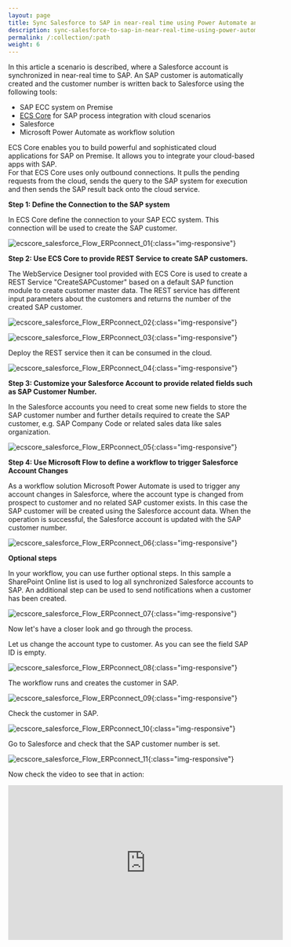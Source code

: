 ```yaml
---
layout: page
title: Sync Salesforce to SAP in near-real time using Power Automate and ECS Core
description: sync-salesforce-to-sap-in-near-real-time-using-power-automate-and-ecs-core
permalink: /:collection/:path
weight: 6
---
```


In this article a scenario is described, where a Salesforce account is synchronized in near-real time to SAP. An SAP customer is automatically created and the customer number is written back to Salesforce using the following tools:

- SAP ECC system on Premise
- [ECS Core](https://theobald-software.com/en/ecs-core/) for SAP process integration with cloud scenarios
- Salesforce
- Microsoft Power Automate as workflow solution

ECS Core enables you to build powerful and sophisticated cloud applications for SAP on Premise. It allows you to integrate your cloud-based apps with SAP. <br> For that ECS Core uses only outbound connections. It pulls the pending requests from the cloud, sends the query to the SAP system for execution and then sends the SAP result back onto the cloud service.

**Step 1: Define the Connection to the SAP system** <br>

In ECS Core define the connection to your SAP ECC system. This connection will be used to create the SAP customer.

![ecscore_salesforce_Flow_ERPconnect_01](/img/contents/ecscore/ecscore_salesforce_Flow_ERPconnect_01.png){:class="img-responsive"}

**Step 2: Use ECS Core to provide REST Service to create SAP customers.** <br>

The WebService Designer tool provided with ECS Core is used to create a REST Service "CreateSAPCustomer" based on a default SAP function module to create customer master data. The REST service has different input parameters about the customers and returns the number of the created SAP customer.

![ecscore_salesforce_Flow_ERPconnect_02](/img/contents/ecscore/ecscore_salesforce_Flow_ERPconnect_02.png){:class="img-responsive"}

![ecscore_salesforce_Flow_ERPconnect_03](/img/contents/ecscore/ecscore_salesforce_Flow_ERPconnect_03.png){:class="img-responsive"}

Deploy the REST service then it can be consumed in the cloud.

![ecscore_salesforce_Flow_ERPconnect_04](/img/contents/ecscore/ecscore_salesforce_Flow_ERPconnect_04.png){:class="img-responsive"}

**Step 3: Customize your Salesforce Account to provide related fields such as SAP Customer Number.** <br>

In the Salesforce accounts you need to creat some new fields to store the SAP customer number and further details required to create the SAP customer, e.g. SAP Company Code or related sales data like sales organization.

![ecscore_salesforce_Flow_ERPconnect_05](/img/contents/ecscore/ecscore_salesforce_Flow_ERPconnect_05.png){:class="img-responsive"}

**Step 4: Use Microsoft Flow to define a workflow to trigger Salesforce Account Changes** <br>

As a workflow solution Microsoft Power Automate is used to trigger any account changes in Salesforce, where the account type is changed from prospect to customer and no related SAP customer exists. In this case the SAP customer will be created using the Salesforce account data. When the operation is successful, the Salesforce account is updated with the SAP customer number.

![ecscore_salesforce_Flow_ERPconnect_06](/img/contents/ecscore/ecscore_salesforce_Flow_ERPconnect_06.png){:class="img-responsive"}

**Optional steps** <br> 

In your workflow, you can use further optional steps. In this sample a SharePoint Online list is used to log all synchronized Salesforce accounts to SAP. An additional step can be used to send notifications when a customer has been created.

![ecscore_salesforce_Flow_ERPconnect_07](/img/contents/ecscore/ecscore_salesforce_Flow_ERPconnect_07.png){:class="img-responsive"}

Now let's have a closer look and go through the process. 

Let us change the account type to customer. As you can see the field SAP ID is empty.

![ecscore_salesforce_Flow_ERPconnect_08](/img/contents/ecscore/ecscore_salesforce_Flow_ERPconnect_08.png){:class="img-responsive"}

The workflow runs and creates the customer in SAP.

![ecscore_salesforce_Flow_ERPconnect_09](/img/contents/ecscore/ecscore_salesforce_Flow_ERPconnect_09.png){:class="img-responsive"}

Check the customer in SAP.

![ecscore_salesforce_Flow_ERPconnect_10](/img/contents/ecscore/ecscore_salesforce_Flow_ERPconnect_10.png){:class="img-responsive"}

Go to Salesforce and check that the SAP customer number is set.

![ecscore_salesforce_Flow_ERPconnect_11](/img/contents/ecscore/ecscore_salesforce_Flow_ERPconnect_11.png){:class="img-responsive"}

Now check the video to see that in action:

<iframe width="560" height="315"
src="https://www.youtube.com/embed/ZCoTA1G5NJQ"
frameborder="0"
allow="accelerometer; autoplay; clipboard-write; encrypted-media; gyroscope; picture-in-picture"
allowfullscreen></iframe>